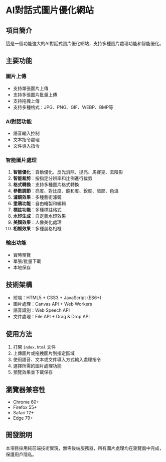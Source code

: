 # AI對話式圖片優化網站

## 項目簡介
這是一個功能強大的AI對話式圖片優化網站，支持多種圖片處理功能和智能優化。

## 主要功能

### 圖片上傳
- 支持單張圖片上傳
- 支持多張圖片批量上傳
- 支持拖拽上傳
- 支持多種格式：JPG、PNG、GIF、WEBP、BMP等

### AI對話功能
- 語音輸入控制
- 文本指令處理
- 文件導入指令

### 智能圖片處理
1. **智能優化**：自動優化、反光消除、提亮、馬賽克、去陰影
2. **智能裁剪**：按指定分辨率和比例進行裁剪
3. **格式轉換**：支持多種圖片格式轉換
4. **參數調節**：亮度、對比度、飽和度、銳度、暗部、色溫
5. **濾鏡效果**：多種藝術濾鏡
6. **塗鴉功能**：自由繪製和編輯
7. **標註功能**：多種標註格式
8. **水印生成**：自定義水印效果
9. **美顏效果**：人像美化處理
10. **相框效果**：多種風格相框

### 輸出功能
- 實時預覽
- 單張/批量下載
- 本地保存

## 技術架構
- 前端：HTML5 + CSS3 + JavaScript (ES6+)
- 圖片處理：Canvas API + Web Workers
- 語音識別：Web Speech API
- 文件處理：File API + Drag & Drop API

## 使用方法
1. 打開 `index.html` 文件
2. 上傳圖片或拖拽圖片到指定區域
3. 使用語音、文本或文件導入方式輸入處理指令
4. 選擇所需的圖片處理功能
5. 預覽效果並下載保存

## 瀏覽器兼容性
- Chrome 60+
- Firefox 55+
- Safari 12+
- Edge 79+

## 開發說明
本項目採用純前端技術實現，無需後端服務器，所有圖片處理均在瀏覽器中完成，保護用戶隱私。 